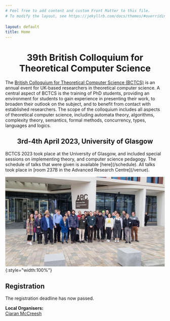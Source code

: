 ```yaml
---
# Feel free to add content and custom Front Matter to this file.
# To modify the layout, see https://jekyllrb.com/docs/themes/#overriding-theme-defaults

layout: default
title: Home
---
```

<h1 style="text-align: center;"> 39th British Colloquium for <br />Theoretical Computer Science</h1>


The [British Colloquium for Theoretical Computer Science (BCTCS)](https://www.bctcs.ac.uk/) is an annual event for UK-based researchers in theoretical computer science. A central aspect of BCTCS is the training of PhD students, providing an environment for students to gain experience in presenting their work, to broaden their outlook on the subject, and to benefit from contact with established researchers. The scope of the colloquium includes all aspects of theoretical computer science, including automata theory, algorithms, complexity theory, semantics, formal methods, concurrency, types, languages and logics.

<h2 style="text-align: center;">3rd-4th April 2023, University of Glasgow </h2>
BCTCS 2023 took place at the University of Glasgow, and included special sessions on implementing theory, and computer science pedagogy. The schedule of talks that were given is available [here](/schedule). All talks took place in [room 237B in the Advanced Research Centre](/venue).

![Attendees at the BCTCS 2023](/assets/GroupPhoto.jpg){:style="width:100%"}
## Registration

The registration deadline has now passed.

**Local Organisers:** <br />
[Ciaran McCreesh](mailto:ciaran.mccreesh@glasgow.ac.uk)
